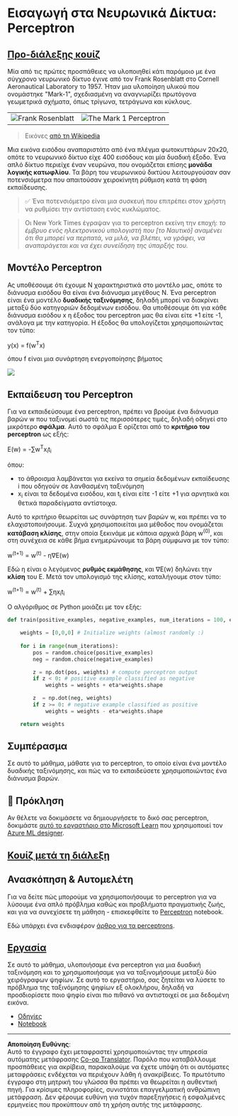 <!--
CO_OP_TRANSLATOR_METADATA:
{
  "original_hash": "0c37770bba4fff3c71dc00eb261ee61b",
  "translation_date": "2025-08-29T09:09:09+00:00",
  "source_file": "lessons/3-NeuralNetworks/03-Perceptron/README.md",
  "language_code": "el"
}
-->
# Εισαγωγή στα Νευρωνικά Δίκτυα: Perceptron

## [Προ-διάλεξης κουίζ](https://red-field-0a6ddfd03.1.azurestaticapps.net/quiz/103)

Μία από τις πρώτες προσπάθειες να υλοποιηθεί κάτι παρόμοιο με ένα σύγχρονο νευρωνικό δίκτυο έγινε από τον Frank Rosenblatt στο Cornell Aeronautical Laboratory το 1957. Ήταν μια υλοποίηση υλικού που ονομάστηκε "Mark-1", σχεδιασμένη να αναγνωρίζει πρωτόγονα γεωμετρικά σχήματα, όπως τρίγωνα, τετράγωνα και κύκλους.

|      |      |
|--------------|-----------|
|<img src='images/Rosenblatt-wikipedia.jpg' alt='Frank Rosenblatt'/> | <img src='images/Mark_I_perceptron_wikipedia.jpg' alt='The Mark 1 Perceptron' />|

> Εικόνες [από τη Wikipedia](https://en.wikipedia.org/wiki/Perceptron)

Μια εικόνα εισόδου αναπαριστάτο από ένα πλέγμα φωτοκυττάρων 20x20, οπότε το νευρωνικό δίκτυο είχε 400 εισόδους και μία δυαδική έξοδο. Ένα απλό δίκτυο περιείχε έναν νευρώνα, που ονομάζεται επίσης **μονάδα λογικής κατωφλίου**. Τα βάρη του νευρωνικού δικτύου λειτουργούσαν σαν ποτενσιόμετρα που απαιτούσαν χειροκίνητη ρύθμιση κατά τη φάση εκπαίδευσης.

> ✅ Ένα ποτενσιόμετρο είναι μια συσκευή που επιτρέπει στον χρήστη να ρυθμίσει την αντίσταση ενός κυκλώματος.

> Οι New York Times έγραψαν για το perceptron εκείνη την εποχή: *το έμβρυο ενός ηλεκτρονικού υπολογιστή που [το Ναυτικό] αναμένει ότι θα μπορεί να περπατά, να μιλά, να βλέπει, να γράφει, να αναπαράγεται και να έχει συνείδηση της ύπαρξής του.*

## Μοντέλο Perceptron

Ας υποθέσουμε ότι έχουμε N χαρακτηριστικά στο μοντέλο μας, οπότε το διάνυσμα εισόδου θα είναι ένα διάνυσμα μεγέθους N. Ένα perceptron είναι ένα μοντέλο **δυαδικής ταξινόμησης**, δηλαδή μπορεί να διακρίνει μεταξύ δύο κατηγοριών δεδομένων εισόδου. Θα υποθέσουμε ότι για κάθε διάνυσμα εισόδου x η έξοδος του perceptron μας θα είναι είτε +1 είτε -1, ανάλογα με την κατηγορία. Η έξοδος θα υπολογίζεται χρησιμοποιώντας τον τύπο:

y(x) = f(w<sup>T</sup>x)

όπου f είναι μια συνάρτηση ενεργοποίησης βήματος

<!-- img src="http://www.sciweavers.org/tex2img.php?eq=f%28x%29%20%3D%20%5Cbegin%7Bcases%7D%0A%20%20%20%20%20%20%20%20%20%2B1%20%26%20x%20%5Cgeq%200%20%5C%5C%0A%20%20%20%20%20%20%20%20%20-1%20%26%20x%20%3C%200%0A%20%20%20%20%20%20%20%5Cend%7Bcases%7D%20%5C%5C%0A&bc=White&fc=Black&im=jpg&fs=12&ff=arev&edit=0" align="center" border="0" alt="f(x) = \begin{cases} +1 & x \geq 0 \\ -1 & x < 0 \end{cases} \\" width="154" height="50" / -->
<img src="images/activation-func.png"/>

## Εκπαίδευση του Perceptron

Για να εκπαιδεύσουμε ένα perceptron, πρέπει να βρούμε ένα διάνυσμα βαρών w που ταξινομεί σωστά τις περισσότερες τιμές, δηλαδή οδηγεί στο μικρότερο **σφάλμα**. Αυτό το σφάλμα E ορίζεται από το **κριτήριο του perceptron** ως εξής:

E(w) = -∑w<sup>T</sup>x<sub>i</sub>t<sub>i</sub>

όπου:

* το άθροισμα λαμβάνεται για εκείνα τα σημεία δεδομένων εκπαίδευσης i που οδηγούν σε λανθασμένη ταξινόμηση
* x<sub>i</sub> είναι τα δεδομένα εισόδου, και t<sub>i</sub> είναι είτε -1 είτε +1 για αρνητικά και θετικά παραδείγματα αντίστοιχα.

Αυτό το κριτήριο θεωρείται ως συνάρτηση των βαρών w, και πρέπει να το ελαχιστοποιήσουμε. Συχνά χρησιμοποιείται μια μέθοδος που ονομάζεται **κατάβαση κλίσης**, στην οποία ξεκινάμε με κάποια αρχικά βάρη w<sup>(0)</sup>, και στη συνέχεια σε κάθε βήμα ενημερώνουμε τα βάρη σύμφωνα με τον τύπο:

w<sup>(t+1)</sup> = w<sup>(t)</sup> - η∇E(w)

Εδώ η είναι ο λεγόμενος **ρυθμός εκμάθησης**, και ∇E(w) δηλώνει την **κλίση** του E. Μετά τον υπολογισμό της κλίσης, καταλήγουμε στον τύπο:

w<sup>(t+1)</sup> = w<sup>(t)</sup> + ∑ηx<sub>i</sub>t<sub>i</sub>

Ο αλγόριθμος σε Python μοιάζει με τον εξής:

```python
def train(positive_examples, negative_examples, num_iterations = 100, eta = 1):

    weights = [0,0,0] # Initialize weights (almost randomly :)
        
    for i in range(num_iterations):
        pos = random.choice(positive_examples)
        neg = random.choice(negative_examples)

        z = np.dot(pos, weights) # compute perceptron output
        if z < 0: # positive example classified as negative
            weights = weights + eta*weights.shape

        z  = np.dot(neg, weights)
        if z >= 0: # negative example classified as positive
            weights = weights - eta*weights.shape

    return weights
```

## Συμπέρασμα

Σε αυτό το μάθημα, μάθατε για το perceptron, το οποίο είναι ένα μοντέλο δυαδικής ταξινόμησης, και πώς να το εκπαιδεύσετε χρησιμοποιώντας ένα διάνυσμα βαρών.

## 🚀 Πρόκληση

Αν θέλετε να δοκιμάσετε να δημιουργήσετε το δικό σας perceptron, δοκιμάστε [αυτό το εργαστήριο στο Microsoft Learn](https://docs.microsoft.com/en-us/azure/machine-learning/component-reference/two-class-averaged-perceptron?WT.mc_id=academic-77998-cacaste) που χρησιμοποιεί τον [Azure ML designer](https://docs.microsoft.com/en-us/azure/machine-learning/concept-designer?WT.mc_id=academic-77998-cacaste).

## [Κουίζ μετά τη διάλεξη](https://red-field-0a6ddfd03.1.azurestaticapps.net/quiz/203)

## Ανασκόπηση & Αυτομελέτη

Για να δείτε πώς μπορούμε να χρησιμοποιήσουμε το perceptron για να λύσουμε ένα απλό πρόβλημα καθώς και προβλήματα πραγματικής ζωής, και για να συνεχίσετε τη μάθηση - επισκεφθείτε το [Perceptron](Perceptron.ipynb) notebook.

Εδώ υπάρχει ένα ενδιαφέρον [άρθρο για τα perceptrons](https://towardsdatascience.com/what-is-a-perceptron-basics-of-neural-networks-c4cfea20c590).

## [Εργασία](lab/README.md)

Σε αυτό το μάθημα, υλοποιήσαμε ένα perceptron για μια δυαδική ταξινόμηση και το χρησιμοποιήσαμε για να ταξινομήσουμε μεταξύ δύο χειρόγραφων ψηφίων. Σε αυτό το εργαστήριο, σας ζητείται να λύσετε το πρόβλημα της ταξινόμησης ψηφίων εξ ολοκλήρου, δηλαδή να προσδιορίσετε ποιο ψηφίο είναι πιο πιθανό να αντιστοιχεί σε μια δεδομένη εικόνα.

* [Οδηγίες](lab/README.md)
* [Notebook](lab/PerceptronMultiClass.ipynb)

---

**Αποποίηση Ευθύνης**:  
Αυτό το έγγραφο έχει μεταφραστεί χρησιμοποιώντας την υπηρεσία αυτόματης μετάφρασης [Co-op Translator](https://github.com/Azure/co-op-translator). Παρόλο που καταβάλλουμε προσπάθειες για ακρίβεια, παρακαλούμε να έχετε υπόψη ότι οι αυτόματες μεταφράσεις ενδέχεται να περιέχουν λάθη ή ανακρίβειες. Το πρωτότυπο έγγραφο στη μητρική του γλώσσα θα πρέπει να θεωρείται η αυθεντική πηγή. Για κρίσιμες πληροφορίες, συνιστάται επαγγελματική ανθρώπινη μετάφραση. Δεν φέρουμε ευθύνη για τυχόν παρεξηγήσεις ή εσφαλμένες ερμηνείες που προκύπτουν από τη χρήση αυτής της μετάφρασης.
